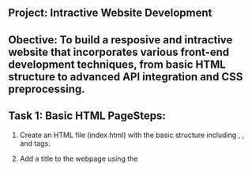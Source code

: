 ## Project: Intractive Website Development

## Obective: To build a resposive and intractive website that incorporates various front-end development techniques, from basic HTML structure to advanced API integration and CSS preprocessing.

## Task 1: Basic HTML PageSteps:

1. Create an HTML file (index.html) with the basic structure including <html>, <head>, and <body> tags.

2. Add a title to the webpage using the <title> tag.
3. Insert headings, paragraphs, and an image within the body of the page.
4. Save the file and open it in a web browser to ensure proper rendering.
